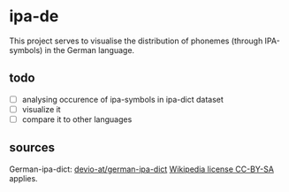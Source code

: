# ipa-de
This project serves to visualise the distribution of phonemes (through IPA-symbols) in the German language.

## todo
- [ ] analysing occurence of ipa-symbols in ipa-dict dataset
- [ ] visualize it
- [ ] compare it to other languages

## sources
German-ipa-dict: [devio-at/german-ipa-dict](https://github.com/devio-at/german-ipa-dict) [Wikipedia license CC-BY-SA](https://en.wikipedia.org/wiki/Wikipedia:Reusing_Wikipedia_content) applies.
